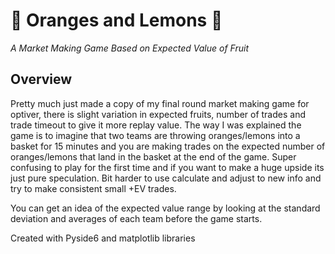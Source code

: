 # 🍊 Oranges and Lemons 🍋
*A Market Making Game Based on Expected Value of Fruit*

## Overview
Pretty much just made a copy of my final round market making game for optiver, there is slight variation in expected fruits, number of trades and trade timeout to give it more replay value.
The way I was explained the game is to imagine that two teams are throwing oranges/lemons into a basket for 15 minutes and you are making trades on the expected number of oranges/lemons that land in the basket at the end of the game.
Super confusing to play for the first time and if you want to make a huge upside its just pure speculation. Bit harder to use calculate and adjust to new info and try to make consistent small +EV trades. 

You can get an idea of the expected value range by looking at the standard deviation and averages of each team before the game starts.

Created with Pyside6 and matplotlib libraries
